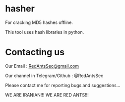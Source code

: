 # hasher
For cracking MD5 hashes offline.

This tool uses hash libraries in python.
# Contacting us
Our Email : RedAntsSec@gmail.com 

Our channel in Telegram/Github : @RedAntsSec

Please contact me for reporting bugs and suggestions...

WE ARE IRANIAN!!! WE ARE RED ANTS!!!
